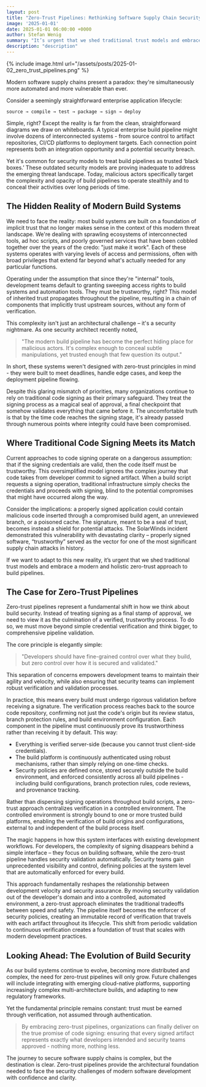 ```yaml
---
layout: post
title: "Zero-Trust Pipelines: Rethinking Software Supply Chain Security"
image: '2025-01-01'
date: 2025-01-01 06:00:00 +0000
author: Stefan Wenig
summary: "It’s urgent that we shed traditional trust models and embrace a modern and holistic zero-trust approach to build pipelines."
description: "description"
---
```


{% include image.html url="/assets/posts/2025-01-02_zero_trust_pipelines.png" %}

Modern software supply chains present a paradox: they're simultaneously more automated and more vulnerable than ever. 

Consider a seemingly straightforward enterprise application lifecycle:

`source → compile → test → package → sign → deploy`

Simple, right? Except the reality is far from the clean, straightforward diagrams we draw on whiteboards. A typical enterprise build pipeline might involve dozens of interconnected systems - from source control to artifact repositories, CI/CD platforms to deployment targets. Each connection point represents both an integration opportunity and a potential security breach.

Yet it's common for security models to treat build pipelines as trusted ‘black boxes.’ These outdated security models are proving inadequate to address the emerging threat landscape. Today, malicious actors specifically target the complexity and opacity of build pipelines to operate stealthily and to conceal  their activities over long periods of time.


## The Hidden Reality of Modern Build Systems
We need to face the reality: most build systems are built on a foundation of implicit trust that no longer makes sense in the context of this modern threat landscape.
We're dealing with sprawling ecosystems of interconnected tools, ad hoc scripts, and poorly governed services that have been cobbled together over the years of the credo: "just make it work". Each of these systems operates with varying levels of access and permissions, often with broad privileges that extend far beyond what's actually needed for any particular  functions.

Operating under the assumption that since they're "internal" tools, development teams default to granting sweeping access rights to build systems and automation tools. They must be trustworthy, right? This model of  inherited trust propagates throughout the pipeline, resulting in a chain of  components that implicitly trust upstream sources, without any form of verification.

This complexity isn't just an architectural challenge – it's a security nightmare. As one security architect recently noted, 

> "The modern build pipeline has become the perfect hiding place for malicious actors. It's complex enough to conceal subtle manipulations, yet trusted enough that few question its output."

In short, these systems weren't designed with zero-trust principles in mind - they were built to meet deadlines, handle edge cases, and keep the deployment pipeline flowing.

Despite this glaring mismatch of priorities, many organizations continue to rely on traditional code signing as their primary safeguard. They treat the signing process as a magical seal of approval, a final checkpoint that somehow validates everything that came before it. The uncomfortable truth is that by the time code reaches the signing stage, it's already passed through numerous points where integrity could have been compromised.

## Where Traditional Code Signing Meets its Match
Current approaches to code signing operate on a dangerous assumption: that if the signing credentials are valid, then the code itself must be trustworthy. This oversimplified model ignores the complex journey that code takes from developer commit to signed artifact. When a build script requests a signing operation, traditional infrastructure simply checks the credentials and proceeds with signing, blind to the potential compromises that might have occurred along the way.
	
Consider the implications: a properly signed application could contain malicious code inserted through a compromised build agent, an unreviewed branch, or a poisoned cache. The signature, meant to be a seal of trust, becomes instead a shield for potential attacks. The SolarWinds incident demonstrated this vulnerability with devastating clarity – properly signed software, “trustworthy” served as the vector for one of the most significant supply chain attacks in history.

If we want to adapt to this new reality, it’s urgent that we shed traditional trust models and embrace a modern and holistic zero-trust approach to build pipelines.

## The Case for Zero-Trust Pipelines
Zero-trust pipelines represent a fundamental shift in how we think about build security. Instead of treating signing as a final stamp of approval, we need to view it as the culmination of a verified, trustworthy process. To do so, we must move  beyond simple credential verification and think bigger, to comprehensive pipeline validation. 

The core principle is elegantly simple:

>  "Developers should have fine-grained control over what they build, but zero control over how it is secured and validated."

This separation of concerns empowers  development teams to maintain their agility and velocity,  while also ensuring that security teams can implement robust verification and validation processes.

In practice, this means every build must undergo rigorous validation before receiving a signature. The verification process reaches back to the source code repository, confirming not just the code's origin but its review status, branch protection rules, and build environment configuration. Each component in the pipeline must continuously prove its trustworthiness rather than receiving it by default. This way:

- Everything is verified server-side (because you cannot trust client-side credentials).
- The build platform is continuously authenticated using robust mechanisms, rather than simply relying on one-time checks.
- Security policies are defined once, stored securely outside the build environment, and enforced consistently across all build pipelines - including build configurations, branch protection rules, code reviews, and provenance tracking.

Rather than dispersing signing operations throughout build scripts, a zero-trust approach centralizes verification in a controlled environment. The controlled environment is strongly bound to one or more trusted build platforms, enabling the verification of build origins and configurations, external to and independent of the build process itself.

The magic happens in how this system interfaces with existing development workflows. For developers, the complexity of signing disappears behind a simple interface – they focus on building software, while the zero-trust pipeline handles security validation automatically. Security teams gain unprecedented visibility and control, defining policies at the system level that are automatically enforced for every build.

This approach fundamentally reshapes the relationship between development velocity and security assurance. By moving security validation out of the developer's domain and into a controlled, automated environment, a zero-trust approach  eliminates the traditional tradeoffs  between speed and safety. The pipeline itself becomes the enforcer of security policies, creating an immutable record of verification that travels with each artifact throughout its lifecycle. This shift from periodic validation to continuous verification creates a foundation of trust that scales with modern development practices.


## Looking Ahead: The Evolution of Build Security
As our build systems continue to evolve, becoming more distributed and complex, the need for zero-trust pipelines will only grow. Future challenges will include integrating with emerging cloud-native platforms, supporting increasingly complex multi-architecture builds, and adapting to new regulatory frameworks.

Yet the fundamental principle remains constant: trust must be earned through verification, not assumed through authentication. 

> By embracing zero-trust pipelines, organizations can finally deliver on the true promise of code signing: ensuring that every signed artifact represents exactly what developers intended and security teams approved - nothing more, nothing less.

The journey to secure software supply chains is complex, but the destination is clear. Zero-trust pipelines provide the architectural foundation needed to face the security challenges of modern software development with confidence and clarity.
